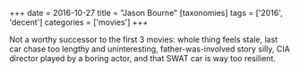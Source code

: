 +++
date = 2016-10-27
title = "Jason Bourne"
[taxonomies]
tags = ['2016', 'decent']
categories = ['movies']
+++

Not a worthy successor to the first 3 movies: whole thing feels stale,
last car chase too lengthy and uninteresting, father-was-involved story
silly, CIA director played by a boring actor, and that SWAT car is way
too resilient.
